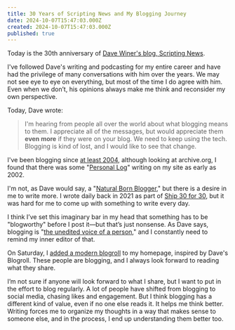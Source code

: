 ```yaml
---
title: 30 Years of Scripting News and My Blogging Journey
date: 2024-10-07T15:47:03.000Z
created: 2024-10-07T15:47:03.000Z
published: true
---
```

Today is the 30th anniversary of [Dave Winer's blog, Scripting News](http://scripting.com/2024/10/07.html).

I've followed Dave's writing and podcasting for my entire career and have had the privilege of many conversations with him over the years. We may not see eye to eye on everything, but most of the time I do agree with him. Even when we don’t, his opinions always make me think and reconsider my own perspective.

Today, Dave wrote:

> I'm hearing from people all over the world about what blogging means to them. I appreciate all of the messages, but would appreciate them **even more** if they were on your blog. We need to keep using the tech. Blogging is kind of lost, and I would like to see that change.

I've been blogging since [at least 2004](/essays/first-php-meetup/), although looking at archive.org, I found that there was some "[Personal Log](https://web.archive.org/web/20030402054241/http://www.andrewshell.org/personallog.html)" writing on my site as early as 2002.

I'm not, as Dave would say, a "[Natural Born Blogger](http://scripting.com/stories/2009/11/24/naturalbornBlogger.html)," but there is a desire in me to write more. I wrote daily back in 2021 as part of [Ship 30 for 30](/ship-30-for-30-october-2021-cohort/), but it was hard for me to come up with something to write every day.

I think I’ve set this imaginary bar in my head that something has to be "blogworthy" before I post it—but that’s just nonsense. As Dave says, blogging is "[the unedited voice of a person](http://scripting.com/2015/02/07/theUneditedVoiceOfAPerson.html)," and I constantly need to remind my inner editor of that.

On Saturday, I [added a modern blogroll](/essays/added-blogroll/) to my homepage, inspired by Dave's Blogroll. These people are blogging, and I always look forward to reading what they share.

I’m not sure if anyone will look forward to what I share, but I want to put in the effort to blog regularly. A lot of people have shifted from blogging to social media, chasing likes and engagement. But I think blogging has a different kind of value, even if no one else reads it. It helps me think better. Writing forces me to organize my thoughts in a way that makes sense to someone else, and in the process, I end up understanding them better too.
